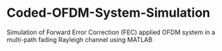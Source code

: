 # Coded-OFDM-System-Simulation
Simulation of Forward Error Correction (FEC) applied OFDM system in a multi-path fading Rayleigh channel using MATLAB

